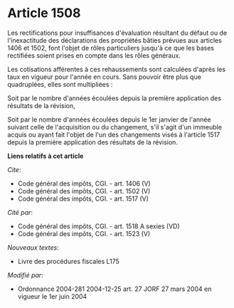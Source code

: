 # Article 1508

Les rectifications pour insuffisances d'évaluation résultant du défaut ou de l'inexactitude des déclarations des propriétés
bâties prévues aux articles 1406 et 1502, font l'objet de rôles particuliers jusqu'à ce que les bases rectifiées soient
prises en compte dans les rôles généraux. 

Les cotisations afférentes à ces rehaussements sont calculées d'après les taux en vigueur pour l'année en cours. Sans pouvoir
être plus que quadruplées, elles sont multipliées : 

Soit par le nombre d'années écoulées depuis la première application des résultats de la révision, 

Soit par le nombre d'années écoulées depuis le 1er janvier de l'année suivant celle de l'acquisition ou du changement, s'il
s'agit d'un immeuble acquis ou ayant fait l'objet de l'un des changements visés à l'article 1517 depuis la première
application des résultats de la révision.

**Liens relatifs à cet article**

_Cite_:

  - Code général des impôts, CGI. - art. 1406 (V)
  - Code général des impôts, CGI. - art. 1502 (V)
  - Code général des impôts, CGI. - art. 1517 (V)

_Cité par_:

  - Code général des impôts, CGI. - art. 1518 A sexies (VD)
  - Code général des impôts, CGI. - art. 1523 (V)

_Nouveaux textes_:

  - Livre des procédures fiscales L175

_Modifié par_:

  - Ordonnance 2004-281 2004-12-25 art. 27 JORF 27 mars 2004 en vigueur le 1er juin 2004

